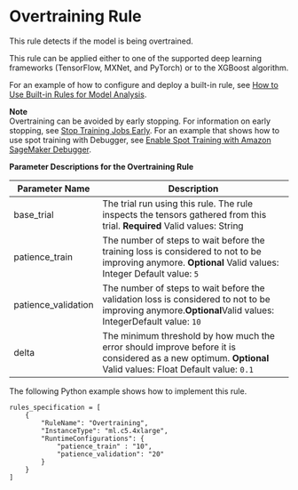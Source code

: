 # Overtraining Rule<a name="overtraining"></a>

This rule detects if the model is being overtrained\. 

This rule can be applied either to one of the supported deep learning frameworks \(TensorFlow, MXNet, and PyTorch\) or to the XGBoost algorithm\.

For an example of how to configure and deploy a built\-in rule, see [How to Use Built\-in Rules for Model Analysis](use-debugger-built-in-rules.md)\.

**Note**  
Overtraining can be avoided by early stopping\. For information on early stopping, see [Stop Training Jobs Early](automatic-model-tuning-early-stopping.md)\. For an example that shows how to use spot training with Debugger, see [Enable Spot Training with Amazon SageMaker Debugger](https://github.com/awslabs/amazon-sagemaker-examples/blob/master/sagemaker-debugger/mxnet_spot_training/mxnet-spot-training-with-sagemakerdebugger.ipynb)\. 


**Parameter Descriptions for the Overtraining Rule**  

| Parameter Name | Description | 
| --- | --- | 
| base\_trial | The trial run using this rule\. The rule inspects the tensors gathered from this trial\. **Required** Valid values: String  | 
| patience\_train | The number of steps to wait before the training loss is considered to not to be improving anymore\. **Optional** Valid values: Integer Default value: `5`  | 
| patience\_validation | The number of steps to wait before the validation loss is considered to not to be improving anymore\.**Optional**Valid values: IntegerDefault value: `10` | 
| delta | The minimum threshold by how much the error should improve before it is considered as a new optimum\. **Optional** Valid values: Float Default value: `0.1`  | 

The following Python example shows how to implement this rule\.

```
rules_specification = [
    {
        "RuleName": "Overtraining",
        "InstanceType": "ml.c5.4xlarge",
        "RuntimeConfigurations": {
            "patience_train" : "10",
            "patience_validation": "20"
        }
    }
]
```
